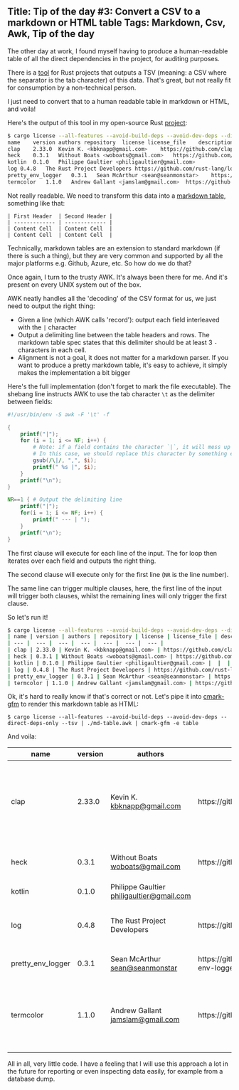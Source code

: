 Title: Tip of the day #3: Convert a CSV to a markdown or HTML table
Tags: Markdown, Csv, Awk, Tip of the day
---

The other day at work, I found myself having to produce a human-readable table of all the direct dependencies in the project, for auditing purposes.

There is a [tool](https://github.com/onur/cargo-license) for Rust projects that outputs a TSV (meaning: a CSV where the separator is the tab character) of this data. That's great, but not really fit for consumption by a non-technical person. 

I just need to convert that to a human readable table in markdown or HTML, and voila!


Here's the output of this tool in my open-source Rust [project](https://github.com/gaultier/kotlin-rs):

```sh
$ cargo license --all-features --avoid-build-deps --avoid-dev-deps --direct-deps-only --tsv
name	version	authors	repository	license	license_file	description
clap	2.33.0	Kevin K. <kbknapp@gmail.com>	https://github.com/clap-rs/clap	MIT		A simple to use, efficient, and full-featured Command Line Argument Parser
heck	0.3.1	Without Boats <woboats@gmail.com>	https://github.com/withoutboats/heck	Apache-2.0 OR MIT		heck is a case conversion library.
kotlin	0.1.0	Philippe Gaultier <philigaultier@gmail.com>				
log	0.4.8	The Rust Project Developers	https://github.com/rust-lang/log	Apache-2.0 OR MIT		A lightweight logging facade for Rust
pretty_env_logger	0.3.1	Sean McArthur <sean@seanmonstar>	https://github.com/seanmonstar/pretty-env-logger	Apache-2.0 OR MIT		a visually pretty env_logger
termcolor	1.1.0	Andrew Gallant <jamslam@gmail.com>	https://github.com/BurntSushi/termcolor	MIT OR Unlicense		A simple cross platform library for writing colored text to a terminal.
```

Not really readable. We need to transform this data into a [markdown table](https://github.github.com/gfm/#tables-extension-), something like that:

```
| First Header  | Second Header |
| ------------- | ------------- |
| Content Cell  | Content Cell  |
| Content Cell  | Content Cell  |
```

Technically, markdown tables are an extension to standard markdown (if there is such a thing), but they are very common and supported by all the major platforms e.g. Github, Azure, etc. So how do we do that?

Once again, I turn to the trusty AWK. It's always been there for me. And it's present on every UNIX system out of the box.

AWK neatly handles all the 'decoding' of the CSV format for us, we just need to output the right thing:

- Given a line (which AWK calls 'record'): output each field interleaved with the `|` character
- Output a delimiting line between the table headers and rows. The markdown table spec states that this delimiter should be at least 3 `-` characters in each cell.
- Alignment is not a goal, it does not matter for a markdown parser. If you want to produce a pretty markdown table, it's easy to achieve, it simply makes the implementation a bit bigger

Here's the full implementation (don't forget to mark the file executable). The shebang line instructs AWK to use the tab character `\t` as the delimiter between fields:

```awk
#!/usr/bin/env -S awk -F '\t' -f

{
    printf("|");
    for (i = 1; i <= NF; i++) {
        # Note: if a field contains the character `|`, it will mess up the table. 
        # In this case, we should replace this character by something else e.g. `,`:
        gsub(/\|/, ",", $i);
        printf(" %s |", $i);
    } 
    printf("\n");
} 

NR==1 { # Output the delimiting line
    printf("|");
    for(i = 1; i <= NF; i++) {
        printf(" --- | ");
    }
    printf("\n");
}
```

The first clause will execute for each line of the input. 
The for loop then iterates over each field and outputs the right thing.

The second clause will execute only for the first line (`NR` is the line number). 

The same line can trigger multiple clauses, here, the first line of the input will trigger both clauses, whilst the remaining lines will only trigger the first clause.


So let's run it!

```sh
$ cargo license --all-features --avoid-build-deps --avoid-dev-deps --direct-deps-only --tsv | ./md-table.awk 
| name | version | authors | repository | license | license_file | description |
| --- |  --- |  --- |  --- |  --- |  --- |  --- | 
| clap | 2.33.0 | Kevin K. <kbknapp@gmail.com> | https://github.com/clap-rs/clap | MIT |  | A simple to use, efficient, and full-featured Command Line Argument Parser |
| heck | 0.3.1 | Without Boats <woboats@gmail.com> | https://github.com/withoutboats/heck | Apache-2.0 OR MIT |  | heck is a case conversion library. |
| kotlin | 0.1.0 | Philippe Gaultier <philigaultier@gmail.com> |  |  |  |  |
| log | 0.4.8 | The Rust Project Developers | https://github.com/rust-lang/log | Apache-2.0 OR MIT |  | A lightweight logging facade for Rust |
| pretty_env_logger | 0.3.1 | Sean McArthur <sean@seanmonstar> | https://github.com/seanmonstar/pretty-env-logger | Apache-2.0 OR MIT |  | a visually pretty env_logger |
| termcolor | 1.1.0 | Andrew Gallant <jamslam@gmail.com> | https://github.com/BurntSushi/termcolor | MIT OR Unlicense |  | A simple cross platform library for writing colored text to a terminal. |
```

Ok, it's hard to really know if that's correct or not. Let's pipe it into [cmark-gfm](https://github.com/github/cmark-gfm) to render this markdown table as HTML:

```
$ cargo license --all-features --avoid-build-deps --avoid-dev-deps --direct-deps-only --tsv | ./md-table.awk | cmark-gfm -e table
```

And voila:

<table>
<thead>
<tr>
<th>name</th>
<th>version</th>
<th>authors</th>
<th>repository</th>
<th>license</th>
<th>license_file</th>
<th>description</th>
</tr>
</thead>
<tbody>
<tr>
<td>clap</td>
<td>2.33.0</td>
<td>Kevin K. <a href="mailto:kbknapp@gmail.com">kbknapp@gmail.com</a></td>
<td>https://github.com/clap-rs/clap</td>
<td>MIT</td>
<td></td>
<td>A simple to use, efficient, and full-featured Command Line Argument Parser</td>
</tr>
<tr>
<td>heck</td>
<td>0.3.1</td>
<td>Without Boats <a href="mailto:woboats@gmail.com">woboats@gmail.com</a></td>
<td>https://github.com/withoutboats/heck</td>
<td>Apache-2.0 OR MIT</td>
<td></td>
<td>heck is a case conversion library.</td>
</tr>
<tr>
<td>kotlin</td>
<td>0.1.0</td>
<td>Philippe Gaultier <a href="mailto:philigaultier@gmail.com">philigaultier@gmail.com</a></td>
<td></td>
<td></td>
<td></td>
<td></td>
</tr>
<tr>
<td>log</td>
<td>0.4.8</td>
<td>The Rust Project Developers</td>
<td>https://github.com/rust-lang/log</td>
<td>Apache-2.0 OR MIT</td>
<td></td>
<td>A lightweight logging facade for Rust</td>
</tr>
<tr>
<td>pretty_env_logger</td>
<td>0.3.1</td>
<td>Sean McArthur <a href="mailto:sean@seanmonstar">sean@seanmonstar</a></td>
<td>https://github.com/seanmonstar/pretty-env-logger</td>
<td>Apache-2.0 OR MIT</td>
<td></td>
<td>a visually pretty env_logger</td>
</tr>
<tr>
<td>termcolor</td>
<td>1.1.0</td>
<td>Andrew Gallant <a href="mailto:jamslam@gmail.com">jamslam@gmail.com</a></td>
<td>https://github.com/BurntSushi/termcolor</td>
<td>MIT OR Unlicense</td>
<td></td>
<td>A simple cross platform library for writing colored text to a terminal.</td>
</tr>
</tbody>
</table>


All in all, very little code. I have a feeling that I will use this approach a lot in the future for reporting or even inspecting data easily, for example from a database dump.

